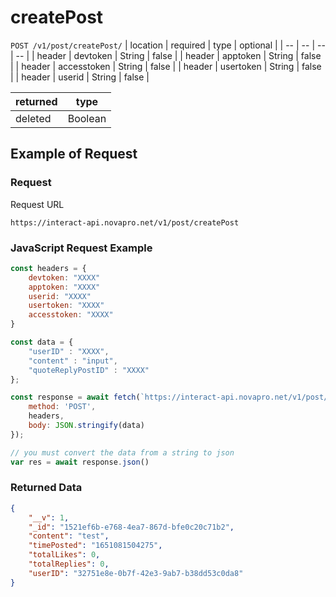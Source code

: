 # createPost

``POST /v1/post/createPost/``
| location | required | type | optional |
| -- | -- | -- | -- |
| header | devtoken | String | false |
| header | apptoken | String | false |
| header | accesstoken | String | false |
| header | usertoken | String | false |
| header | userid | String | false |

| returned | type | 
| -- | -- |
| deleted | Boolean |


## Example of Request
### Request
Request URL

``https://interact-api.novapro.net/v1/post/createPost``

### JavaScript Request Example
```js
const headers = {
    devtoken: "XXXX"
    apptoken: "XXXX"
    userid: "XXXX"
    usertoken: "XXXX"
    accesstoken: "XXXX"
}

const data = { 
    "userID" : "XXXX", 
    "content" : "input",
    "quoteReplyPostID" : "XXXX"
};

const response = await fetch(`https://interact-api.novapro.net/v1/post/createPost`, {
    method: 'POST',
    headers,
    body: JSON.stringify(data)
});

// you must convert the data from a string to json
var res = await response.json()
```

### Returned Data
``` JSON
{
    "__v": 1,
    "_id": "1521ef6b-e768-4ea7-867d-bfe0c20c71b2",
    "content": "test",
    "timePosted": "1651081504275",
    "totalLikes": 0,
    "totalReplies": 0,
    "userID": "32751e8e-0b7f-42e3-9ab7-b38dd53c0da8"
}
```